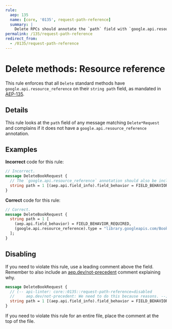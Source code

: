 ```yaml
---
rule:
  aep: 135
  name: [core, '0135', request-path-reference]
  summary: |
    Delete RPCs should annotate the `path` field with `google.api.resource_reference`.
permalink: /135/request-path-reference
redirect_from:
  - /0135/request-path-reference
---
```


# Delete methods: Resource reference

This rule enforces that all `Delete` standard methods have
`google.api.resource_reference` on their `string path` field, as mandated in
[AEP-135][].

## Details

This rule looks at the `path` field of any message matching `Delete*Request`
and complains if it does not have a `google.api.resource_reference` annotation.

## Examples

**Incorrect** code for this rule:

```proto
// Incorrect.
message DeleteBookRequest {
  // The `google.api.resource_reference` annotation should also be included.
  string path = 1 [(aep.api.field_info).field_behavior = FIELD_BEHAVIOR_REQUIRED];
}
```

**Correct** code for this rule:

```proto
// Correct.
message DeleteBookRequest {
  string path = 1 [
    (aep.api.field_behavior) = FIELD_BEHAVIOR_REQUIRED,
    (google.api.resource_reference).type = "library.googleapis.com/Book"
  ];
}
```

## Disabling

If you need to violate this rule, use a leading comment above the field.
Remember to also include an [aep.dev/not-precedent][] comment explaining why.

```proto
message DeleteBookRequest {
  // (-- api-linter: core::0135::request-path-reference=disabled
  //     aep.dev/not-precedent: We need to do this because reasons. --)
  string path = 1 [(aep.api.field_info).field_behavior = FIELD_BEHAVIOR_REQUIRED];
}
```

If you need to violate this rule for an entire file, place the comment at the
top of the file.

[aep-135]: https://aep.dev/135
[aep.dev/not-precedent]: https://aep.dev/not-precedent
